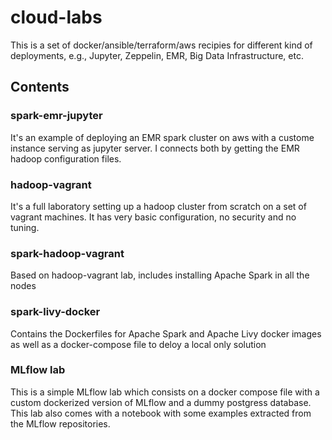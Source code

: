 # cloud-labs
This is a set of docker/ansible/terraform/aws recipies for different kind of deployments, e.g., Jupyter, Zeppelin, EMR, Big Data Infrastructure, etc.

## Contents

### spark-emr-jupyter
It's an example of deploying an EMR spark cluster on aws with a custome instance serving as jupyter server.
I connects both by getting the EMR hadoop configuration files.

### hadoop-vagrant
It's a full laboratory setting up a hadoop cluster from scratch on a set of vagrant machines. It has very basic configuration, no security and no tuning.

### spark-hadoop-vagrant
Based on hadoop-vagrant lab, includes installing Apache Spark in all the nodes

### spark-livy-docker
Contains the Dockerfiles for Apache Spark and Apache Livy docker images as well as a docker-compose file to deloy a local only solution

### MLflow lab
This is a simple MLflow lab which consists on a docker compose file with a custom dockerized version of MLflow and a dummy postgress database. This lab also comes with a notebook with some examples extracted from the MLflow repositories.

